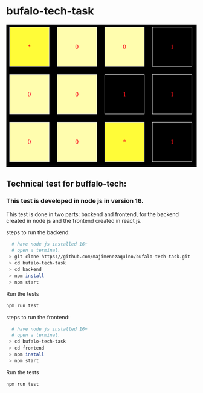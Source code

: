 # bufalo-tech-task
![alt text](https://github.com/majimenezaquino/bufalo-tech-task/blob/master/frontend/public/logo.png)
## Technical test for buffalo-tech:
### This test is developed in node js in version 16.
<p>This test is done in two parts: backend and frontend, for the backend created in node js and the frontend created in react js.</p>
<p>steps to run the backend: </p>

 ```bash
   # have node js installed 16+
   # open a terminal.
  > git clone https://github.com/majimenezaquino/bufalo-tech-task.git
  > cd bufalo-tech-task
  > cd backend
  > npm install
  > npm start
  ```
  <p>Run the tests</p>
  
 ```bash
 npm run test
 ```
<p>steps to run the frontend: </p>

 ```bash
   # have node js installed 16+
   # open a terminal.
  > cd bufalo-tech-task
  > cd frontend
  > npm install
  > npm start
  ```
 <p>Run the tests</p>
  
 ```bash
 npm run test
 ```
